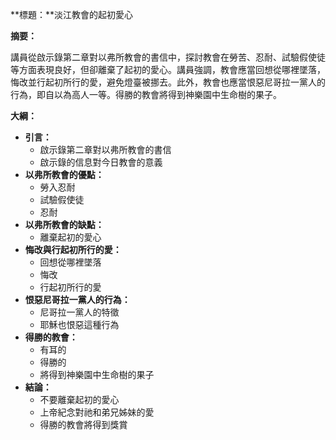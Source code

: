 **標題：**淡江教會的起初愛心

**摘要：**

講員從啟示錄第二章對以弗所教會的書信中，探討教會在勞苦、忍耐、試驗假使徒等方面表現良好，但卻離棄了起初的愛心。講員強調，教會應當回想從哪裡墜落，悔改並行起初所行的愛，避免燈臺被挪去。此外，教會也應當恨惡尼哥拉一黨人的行為，即自以為高人一等。得勝的教會將得到神樂園中生命樹的果子。

**大綱：**

* **引言：**
    * 啟示錄第二章對以弗所教會的書信
    * 啟示錄的信息對今日教會的意義
* **以弗所教會的優點：**
    * 勞入忍耐
    * 試驗假使徒
    * 忍耐
* **以弗所教會的缺點：**
    * 離棄起初的愛心
* **悔改與行起初所行的愛：**
    * 回想從哪裡墜落
    * 悔改
    * 行起初所行的愛
* **恨惡尼哥拉一黨人的行為：**
    * 尼哥拉一黨人的特徵
    * 耶穌也恨惡這種行為
* **得勝的教會：**
    * 有耳的
    * 得勝的
    * 將得到神樂園中生命樹的果子
* **結論：**
    * 不要離棄起初的愛心
    * 上帝紀念對祂和弟兄姊妹的愛
    * 得勝的教會將得到獎賞